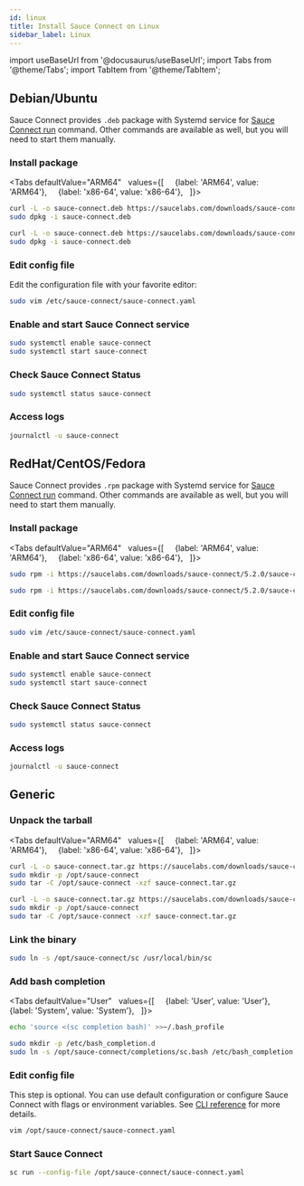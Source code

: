 ```yaml
---
id: linux
title: Install Sauce Connect on Linux
sidebar_label: Linux
---
```


import useBaseUrl from '@docusaurus/useBaseUrl';
import Tabs from '@theme/Tabs';
import TabItem from '@theme/TabItem';

## Debian/Ubuntu

Sauce Connect provides `.deb` package with Systemd service for [Sauce Connect run](/dev/cli/sauce-connect-5/sc_run.md) command.
Other commands are available as well, but you will need to start them manually.

### Install package

<Tabs
defaultValue="ARM64"
  values={[
    {label: 'ARM64', value: 'ARM64'},
    {label: 'x86-64', value: 'x86-64'},
  ]}>
  <TabItem value="ARM64">

```bash
curl -L -o sauce-connect.deb https://saucelabs.com/downloads/sauce-connect/5.2.0/sauce-connect_5.2.0.linux_arm64.deb
sudo dpkg -i sauce-connect.deb
```
  </TabItem>

  <TabItem value="x86-64">

```bash
curl -L -o sauce-connect.deb https://saucelabs.com/downloads/sauce-connect/5.2.0/sauce-connect_5.2.0.linux_amd64.deb
sudo dpkg -i sauce-connect.deb
```

  </TabItem>
</Tabs>

### Edit config file

Edit the configuration file with your favorite editor:

```bash
sudo vim /etc/sauce-connect/sauce-connect.yaml
```

### Enable and start Sauce Connect service

```bash
sudo systemctl enable sauce-connect
sudo systemctl start sauce-connect
```

### Check Sauce Connect Status

```bash
sudo systemctl status sauce-connect
```

### Access logs

```bash
journalctl -u sauce-connect
```

## RedHat/CentOS/Fedora

Sauce Connect provides `.rpm` package with Systemd service for [Sauce Connect run](/dev/cli/sauce-connect-5/sc_run.md) command.
Other commands are available as well, but you will need to start them manually.


### Install package

<Tabs
defaultValue="ARM64"
  values={[
    {label: 'ARM64', value: 'ARM64'},
    {label: 'x86-64', value: 'x86-64'},
  ]}>
  <TabItem value="ARM64">

```bash
sudo rpm -i https://saucelabs.com/downloads/sauce-connect/5.2.0/sauce-connect-5.2.0_linux.aarch64.rpm
```
  </TabItem>

  <TabItem value="x86-64">

```bash
sudo rpm -i https://saucelabs.com/downloads/sauce-connect/5.2.0/sauce-connect-5.2.0_linux.x86_64.rpm
```

  </TabItem>
</Tabs>

### Edit config file

```bash
sudo vim /etc/sauce-connect/sauce-connect.yaml
```

### Enable and start Sauce Connect service

```bash
sudo systemctl enable sauce-connect
sudo systemctl start sauce-connect
```

### Check Sauce Connect Status

```bash
sudo systemctl status sauce-connect
```

### Access logs

```bash
journalctl -u sauce-connect
```

## Generic

### Unpack the tarball

<Tabs
defaultValue="ARM64"
  values={[
    {label: 'ARM64', value: 'ARM64'},
    {label: 'x86-64', value: 'x86-64'},
  ]}>
  <TabItem value="ARM64">

```bash
curl -L -o sauce-connect.tar.gz https://saucelabs.com/downloads/sauce-connect/5.2.0/sauce-connect-5.2.0_linux.aarch64.tar.gz
sudo mkdir -p /opt/sauce-connect
sudo tar -C /opt/sauce-connect -xzf sauce-connect.tar.gz
```
  </TabItem>

  <TabItem value="x86-64">

```bash
curl -L -o sauce-connect.tar.gz https://saucelabs.com/downloads/sauce-connect/5.2.0/sauce-connect-5.2.0_linux.x86_64.tar.gz
sudo mkdir -p /opt/sauce-connect
sudo tar -C /opt/sauce-connect -xzf sauce-connect.tar.gz
```

  </TabItem>
</Tabs>

### Link the binary

```bash
sudo ln -s /opt/sauce-connect/sc /usr/local/bin/sc
```

### Add bash completion

<Tabs
defaultValue="User"
  values={[
    {label: 'User', value: 'User'},
    {label: 'System', value: 'System'},
  ]}>
<TabItem value="User">

```bash
echo 'source <(sc completion bash)' >>~/.bash_profile
```
  </TabItem>

  <TabItem value="System">

```bash
sudo mkdir -p /etc/bash_completion.d
sudo ln -s /opt/sauce-connect/completions/sc.bash /etc/bash_completion.d/sc
```

  </TabItem>
</Tabs>

### Edit config file

This step is optional. You can use default configuration or configure Sauce Connect with flags or environment variables.
See [CLI reference](/dev/cli/sauce-connect-5/) for more details.


```bash
vim /opt/sauce-connect/sauce-connect.yaml
```

### Start Sauce Connect

```bash
sc run --config-file /opt/sauce-connect/sauce-connect.yaml
```

